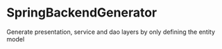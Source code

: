 # SpringBackendGenerator
Generate presentation, service and dao layers by only defining the entity model
